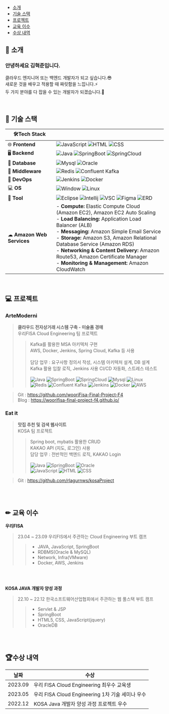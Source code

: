 <!--
- 🔭 I’m currently working on ...
- 🌱 I’m currently learning ...
- 👯 I’m looking to collaborate on ...
- 🤔 I’m looking for help with ...
- 💬 Ask me about ...
- 📫 How to reach me: ...
- 😄 Pronouns: ...
- ⚡ Fun fact: ...
-->

- [소개](#-소개)<br>
- [기술 스택](#-기술-스택)<br>
- [프로젝트](#-프로젝트)<br>
- [교육 이수](#-교육-이수)<br>
- [수상 내역](#수상-내역)

## 👦 소개
### 안녕하세요 김혁준입니다.
클라우드 엔지니어 또는 백엔드 개발자가 되고 싶습니다.😎<br>
새로운 것을 배우고 적용할 때 짜릿함을 느낍니다.⚡<br>
두 가지 분야를 다 잡을 수 있는 개발자가 되겠습니다.🐥

<br>

## 📗 기술 스택

| 🛠Tech Stack                                         |                                                                                                                                                                                                                          |
| --------------------------------------------------- | ---------------------------------------------------------------------------------------------------------------------------------------------------------------------------------------------------------------------------------------------------------------------------------------------------------------------------------------------------------------------------------------------------------- |
| 🌐 **Frontend**                                     | ![JavaScript](https://img.shields.io/badge/-JavaScript-F7DF1E?logo=JavaScript&logoColor=white) ![HTML](https://img.shields.io/badge/-HTML5-E34F26?logo=HTML5&logoColor=white) ![CSS](https://img.shields.io/badge/-CSS-1572B6?logo=css3&logoColor=white)                                                                                                   |
| 🖥 **Backend**                                       | ![Java](https://img.shields.io/badge/-Java-007396?logo=Java&logoColor=white) ![SpringBoot](https://img.shields.io/badge/-Springboot-6DB33F?logo=Springboot&logoColor=white) ![SpringCloud](https://img.shields.io/badge/-SpringCloud-6DB33F)                                                                                                                                                               |
| 🚪 **Database**                                       | ![Mysql](https://img.shields.io/badge/-Mysql-4479A1?logo=mysql&logoColor=white) ![Oracle](https://img.shields.io/badge/-Oracle-F80000?logo=Oracle&logoColor=white)                                                                                                                                        |
| 🔄 **Middleware**                                   | ![Redis](https://img.shields.io/badge/-Redis-DC382D?logo=redis&logoColor=white) ![Confluent Kafka](https://img.shields.io/badge/-Confluent%20Kafka-231F20?logo=apache-kafka&logoColor=white)                                                                                                                                                                                                               |
| 🚀 **DevOps**                                   | ![Jenkins](https://img.shields.io/badge/-Jenkins-D24939?logo=jenkins&logoColor=white) ![Docker](https://img.shields.io/badge/-Docker-2496ED?logo=docker&logoColor=white)                                                                                                                                                                                                                                   |
| 💻 **OS**                                   | ![Window](https://img.shields.io/badge/-Windows-0078D4?logo=windows&logoColor=white) ![Linux](https://img.shields.io/badge/-Linux-FCC624?logo=Linux&logoColor=white)                                                                                                                                                                                                                                   |
| 🔨 **Tool**                                       | ![Eclipse](https://img.shields.io/badge/-Eclipse-2C2255?logo=Eclipse&logoColor=white) ![Intellij](https://img.shields.io/badge/-intellij-000000?logo=intellij-idea&logoColor=white) ![VSC](https://img.shields.io/badge/-VSC-007ACC?logo=Visual-Studio-Code&logoColor=white) ![Figma](https://img.shields.io/badge/-Figma-F24E1E?logo=figma&logoColor=white) ![ERD](https://img.shields.io/badge/-ERDCloud-000000?logo=-Code&logoColor=white)                                                                                |
| ☁ **Amazon Web Services**                           | - **Compute:** Elastic Compute Cloud (Amazon EC2), Amazon EC2 Auto Scaling<br>- **Load Balancing:** Application Load Balancer (ALB)<br>- **Messaging:** Amazon Simple Email Service<br> - **Storage:** Amazon S3, Amazon Relational Database Service (Amazon RDS)<br> - **Networking & Content Delivery:** Amazon Route53, Amazon Certificate Manager<br> - **Monitoring & Management:** Amazon CloudWatch |



<br>


## 💻 프로젝트

### ArteModerni
><b>클라우드 전자상거래 시스템 구축 - 미술품 경매</b><br>
우리FISA Cloud Engineering 팀 프로젝트 <br> 
>> Kafka를 활용한 MSA 아키텍처 구현 <br>
>> AWS, Docker, Jenkins, Spring Cloud, Kafka 등 사용 <br><br>
>> 담당 업무 : 요구사항 정의서 작성, 시스템 아키텍처 설계, DB 설계
>><br>Kafka 활용 입찰 로직, Jenkins 사용 CI/CD 자동화, 스트레스 테스트
<br><br>
![Java](https://img.shields.io/badge/-Java-007396?logo=Java&logoColor=white) ![SpringBoot](https://img.shields.io/badge/-Springboot-6DB33F?logo=Springboot&logoColor=white) ![SpringCloud](https://img.shields.io/badge/-SpringCloud-6DB33F) ![Mysql](https://img.shields.io/badge/-Mysql-4479A1?logo=mysql&logoColor=white) ![Linux](https://img.shields.io/badge/-Linux-FCC624?logo=Linux&logoColor=white)<br>
![Redis](https://img.shields.io/badge/-Redis-DC382D?logo=redis&logoColor=white) ![Confluent Kafka](https://img.shields.io/badge/-Confluent%20Kafka-231F20?logo=apache-kafka&logoColor=white) ![Jenkins](https://img.shields.io/badge/-Jenkins-D24939?logo=jenkins&logoColor=white) ![Docker](https://img.shields.io/badge/-Docker-2496ED?logo=docker&logoColor=white) ![AWS](https://img.shields.io/badge/-AWS-FF9900?logo=AWS&logoColor=white)

> Git : https://github.com/wooriFisa-Final-Project-F4 <br>
> Blog : https://woorifisa-final-project-f4.github.io/ <br>

### Eat it
><b>맛집 추천 및 검색 웹사이트</b> <br>
> KOSA 팀 프로젝트
>> Spring boot, mybatis 활용한 CRUD <br>
>> KAKAO API (지도, 로그인) 사용 <br>
>> 담당 업무 : 전반적인 백엔드 로직, KAKAO Login<br><br>
![Java](https://img.shields.io/badge/-Java-007396?logo=Java&logoColor=white) ![SpringBoot](https://img.shields.io/badge/-Springboot-6DB33F?logo=Springboot&logoColor=white) ![Oracle](https://img.shields.io/badge/-Oracle-F80000?logo=Oracle&logoColor=white) <br> ![JavaScript](https://img.shields.io/badge/-JavaScript-F7DF1E?logo=JavaScript&logoColor=white) ![HTML](https://img.shields.io/badge/-HTML5-E34F26?logo=HTML5&logoColor=white) ![CSS](https://img.shields.io/badge/-CSS-1572B6?logo=css3&logoColor=white)

> Git : https://github.com/rlagurnws/kosaProject

<br><br>

## ✏ 교육 이수
 <b>우리FISA</b>
> 23.04 ~ 23.09 우리FIS에서 주관하는 Cloud Engineering 부트 캠프<br>
>> - JAVA, JavaScript, SpringBoot
>> - RDBMS(Oracle & MySQL)
>> - Network, Infra(VMware)
>> - Docker, AWS, Jenkins

<br><br>


<b>KOSA JAVA 개발자 양성 과정</b>
> 22.10 ~ 22.12 한국소프트웨어산업협회에서 주관하는 웹 풀스택 부트 캠프
>> - Servlet & JSP
>> - SpringBoot
>> - HTML5, CSS, JavaScript(jquery)
>> - OracleDB

<br><br>

## 🏆수상 내역
|  날짜     |   수상           |
| --------------------------------------------------- | ---------------------------------------------------------------------------------------------------------------------------------------------------------------------------------------------------------------------------------------------------------------------------------------------------------------------------------------------------------------------------------------------------------- |
|2023.09 |우리 FISA Cloud Engineering 최우수 교육생
|2023.05 |우리 FISA Cloud Engineering 1차 기술 세미나 우수
|2022.12 |KOSA Java 개발자 양성 과정 프로젝트 우수
